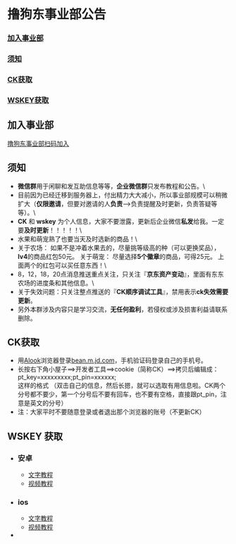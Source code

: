 # 撸狗东事业部公告
### [加入事业部](#加入事业部)
### [须知](#须知)
### [CK获取](#CK获取)
### [WSKEY获取](#WSKEY获取)
## 加入事业部
   [撸狗东事业部扫码加入](https://www.aliyundrive.com/s/Rjk2GMReEm9)
## 须知
  * **微信群**用于闲聊和发互助信息等等，**企业微信群**只发布教程和公告。\
  * 目前因为已经迁移到服务器上，付出精力大大减小，所以事业部规模可以稍微扩大（**仅限邀请**，但要对邀请的人**负责**—>负责提醒及时更新，负责答疑等等）。\
  * **CK** 和 **wskey** 为个人信息，大家不要泄露，更新后企业微信**私发**给我。一定要**及时更新**！！！！！\
  * 水果和萌宠熟了也要当天及时选新的商品！\
  * 关于农场： 如果不是冲着水果去的，尽量挑等级高的种（可以更换奖品），**lv4**的商品红包50元。 关于萌宠： 尽量选择**5个徽章**的商品，可得25元。 上面两个的红包可以买任意东西！\
  * 8，12，18，20点消息推送重点关注，只关注『**京东资产变动**』，里面有东东农场的进度条和其他信息。\
  * 关于失效问题：只关注整点推送的『**CK顺序调试工具**』，禁用表示**ck失效需要更新**。
  * 另外本群涉及内容只是学习交流，**无任何盈利**，若侵权或涉及损害利益请联系删除。
## CK获取
  * 用[Alook](https://dl.coolapk.com/down?pn=alook.browser&id=MjY3NjA3&h=4ebeef63r935e2&from=click)浏览器登录[bean.m.jd.com](bean.m.jd.com)，手机验证码登录自己的手机号。  
  * 长按右下角小屋子==>开发者工具==>cookie（简称CK）==>拷贝后编辑成： \
    pt_key=xxxxxxxxx;pt_pin=xxxxxx; \
    这样的格式 （双击自己的信息，然后长摁，就可以选取有用信息啦。CK两个分号都不要少，第一个分号后不要有回车，也不要有空格，直接跟pt_pin，注意是英文的分号）
  * 注：大家平时不要随意登录或者退出那个浏览器的账号（不更新CK）
## WSKEY 获取
  * ### 安卓
    * [文字教程](https://blog.csdn.net/u012954039/article/details/120178959)
    * [视频教程](https://www.aliyundrive.com/s/71X7xPFnKfr)
  * ### ios
    * [文字教程](https://www.azurew.com/%E8%BF%90%E7%BB%B4%E5%B7%A5%E5%85%B7/8528.html)
    * [视频教程](https://www.aliyundrive.com/s/3CVKmxEBHjX)
  * 
